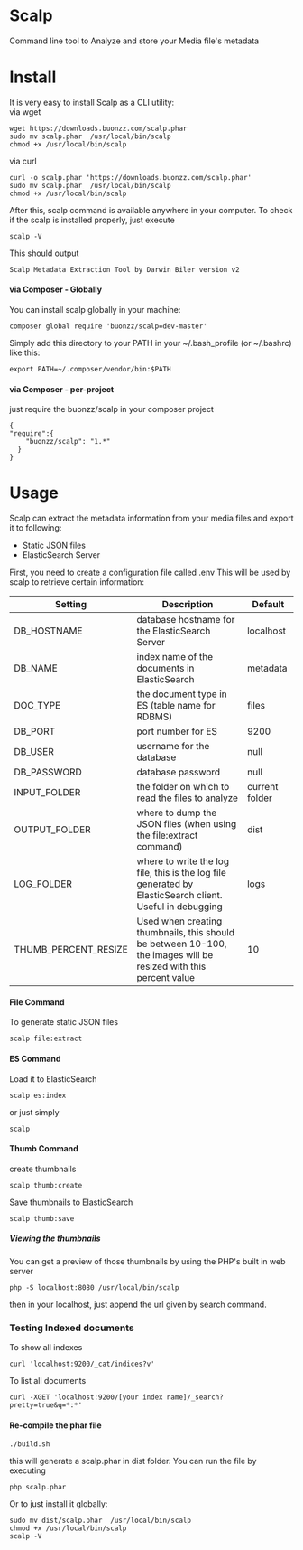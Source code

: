 Scalp
=====

Command line tool to Analyze and store your Media file's metadata 

Install
=======

It is very easy to install Scalp as a CLI utility:
<br/>
via wget
```
wget https://downloads.buonzz.com/scalp.phar
sudo mv scalp.phar  /usr/local/bin/scalp
chmod +x /usr/local/bin/scalp
```
via curl

```
curl -o scalp.phar 'https://downloads.buonzz.com/scalp.phar'
sudo mv scalp.phar  /usr/local/bin/scalp
chmod +x /usr/local/bin/scalp
```

After this, scalp command is available anywhere in your computer. To check if the scalp is installed properly, just execute

```
scalp -V
```

This should output

```
Scalp Metadata Extraction Tool by Darwin Biler version v2
```


#### via Composer - Globally

You can install scalp globally in your machine:

```
composer global require 'buonzz/scalp=dev-master'
```

Simply add this directory to your PATH in your ~/.bash_profile (or ~/.bashrc) like this:

```
export PATH=~/.composer/vendor/bin:$PATH
```

#### via Composer - per-project

just require the buonzz/scalp in your composer project

```
{
"require":{
    "buonzz/scalp": "1.*"
  }
}
```

Usage
=====

Scalp can extract the metadata information from your media files and export it to following:

* Static JSON files
* ElasticSearch Server

First, you need to create a configuration file called .env This will be used by scalp to retrieve certain information:

| Setting       | Description                                                                                              | Default        |
|---------------|----------------------------------------------------------------------------------------------------------|----------------|
| DB_HOSTNAME   | database hostname for the ElasticSearch Server                                                           | localhost      |
| DB_NAME       | index name of the documents in ElasticSearch                                                             | metadata       |
| DOC_TYPE      | the document type in ES (table name for RDBMS)                                                           | files          |
| DB_PORT       | port number for ES                                                                                       | 9200           |
| DB_USER       | username for the database                                                                                | null           |
| DB_PASSWORD   | database password                                                                                        | null           |
| INPUT_FOLDER  | the folder on which to read the files to analyze                                                         | current folder |
| OUTPUT_FOLDER | where to dump the JSON files (when using the file:extract command)                                       | dist           |
| LOG_FOLDER    | where to write the log file, this is the log file generated by ElasticSearch client. Useful in debugging | logs           |
| THUMB_PERCENT_RESIZE    | Used when creating thumbnails, this should be between 10-100, the images will be resized with this percent value | 10           |


#### File Command

To generate static JSON files
```
scalp file:extract
```

#### ES Command

Load it to ElasticSearch
```
scalp es:index
```

or just simply
```
scalp
```

#### Thumb Command

create thumbnails
```
scalp thumb:create
```

Save thumbnails to ElasticSearch
```
scalp thumb:save
```

##### Viewing the thumbnails

You can get a preview of those thumbnails by using the PHP's built in web server

```
php -S localhost:8080 /usr/local/bin/scalp
``` 
then in your localhost, just append the url given by search command.

### Testing Indexed documents

To show all indexes
```
curl 'localhost:9200/_cat/indices?v'
```

To list all documents
```
curl -XGET 'localhost:9200/[your index name]/_search?pretty=true&q=*:*'
```

#### Re-compile the phar file

```
./build.sh
```

this will generate a scalp.phar in dist folder. You can run the file by executing

```
php scalp.phar
```

Or to just install it globally:

```
sudo mv dist/scalp.phar  /usr/local/bin/scalp
chmod +x /usr/local/bin/scalp
scalp -V
```
